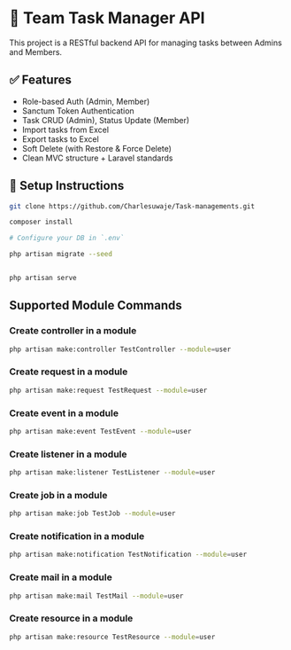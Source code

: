 # 🧠 Team Task Manager API

This project is a RESTful backend API for managing tasks between Admins and Members.

## ✅ Features

-   Role-based Auth (Admin, Member)
-   Sanctum Token Authentication
-   Task CRUD (Admin), Status Update (Member)
-   Import tasks from Excel
-   Export tasks to Excel
-   Soft Delete (with Restore & Force Delete)
-   Clean MVC structure + Laravel standards

## 🔧 Setup Instructions

````bash
git clone https://github.com/Charlesuwaje/Task-managements.git

composer install

# Configure your DB in `.env`

php artisan migrate --seed


php artisan serve
````
## Supported Module Commands

### Create controller in a module

```bash
php artisan make:controller TestController --module=user
````

### Create request in a module

```bash
php artisan make:request TestRequest --module=user
```

### Create event in a module

```bash
php artisan make:event TestEvent --module=user
```

### Create listener in a module

```bash
php artisan make:listener TestListener --module=user
```

### Create job in a module

```bash
php artisan make:job TestJob --module=user
```

### Create notification in a module

```bash
php artisan make:notification TestNotification --module=user
```

### Create mail in a module

```bash
php artisan make:mail TestMail --module=user
```

### Create resource in a module

```bash
php artisan make:resource TestResource --module=user
```
